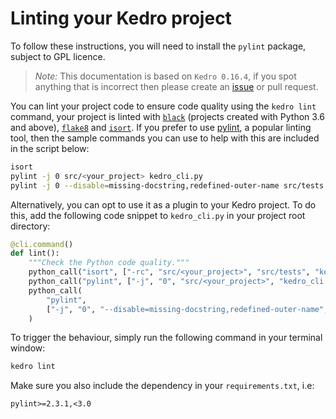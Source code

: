 # Linting your Kedro project

To follow these instructions, you will need to install the  `pylint` package, subject to GPL licence.

> *Note:* This documentation is based on `Kedro 0.16.4`, if you spot anything that is incorrect then please create an [issue](https://github.com/quantumblacklabs/kedro/issues) or pull request.

You can lint your project code to ensure code quality using the `kedro lint` command, your project is linted with [`black`](https://github.com/psf/black) (projects created with Python 3.6 and above), [`flake8`](https://gitlab.com/pycqa/flake8) and [`isort`](https://github.com/timothycrosley/isort). If you prefer to use [pylint](https://www.pylint.org/), a popular linting tool, then the sample commands you can use to help with this are included in the script below:

```bash
isort
pylint -j 0 src/<your_project> kedro_cli.py
pylint -j 0 --disable=missing-docstring,redefined-outer-name src/tests
```

Alternatively, you can opt to use it as a plugin to your Kedro project. To do this, add the following code snippet to `kedro_cli.py` in your project root directory:

```python
@cli.command()
def lint():
    """Check the Python code quality."""
    python_call("isort", ["-rc", "src/<your_project>", "src/tests", "kedro_cli.py"])
    python_call("pylint", ["-j", "0", "src/<your_project>", "kedro_cli.py"])
    python_call(
        "pylint",
        ["-j", "0", "--disable=missing-docstring,redefined-outer-name", "src/tests"],
    )
```

To trigger the behaviour, simply run the following command in your terminal window:
```bash
kedro lint
```

Make sure you also include the dependency in your `requirements.txt`, i.e:
```text
pylint>=2.3.1,<3.0
```

